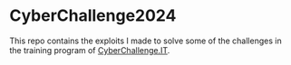 # CyberChallenge2024
This repo contains the exploits I made to solve some of the challenges in the training program of [CyberChallenge.IT](https://ctf.cyberchallenge.it).
